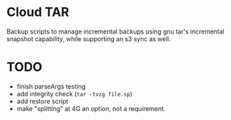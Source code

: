 # Cloud TAR

Backup scripts to manage incremental backups using gnu tar's incremental
snapshot capability, while supporting an s3 sync as well.


# TODO
                    
* finish parseArgs testing
* add integrity check (`tar -tvzg file.sp`)
* add restore script
* make "splitting" at 4G an option, not a requirement.